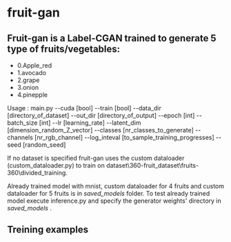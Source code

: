 # fruit-gan

## Fruit-gan is a Label-CGAN trained to generate 5 type of fruits/vegetables: 

- 0.Apple_red
- 1.avocado
- 2.grape
- 3.onion
- 4.pinepple

Usage : main.py --cuda [bool] --train [bool] --data_dir [directory_of_dataset] --out_dir [directory_of_output] --epoch [int] --batch_size [int] --lr [learning_rate] --latent_dim [dimension_random_Z_vector] --classes [nr_classes_to_generate] --channels [nr_rgb_channel] --log_inteval [to_sample_training_progresses]  --seed [random_seed]
  
If no dataset is specified fruit-gan uses the custom dataloader (custom_dataloader.py) to train on dataset\360-fruit_dataset\fruits-360\divided_training.
  
Already trained model with mnist, custom dataloader for 4 fruits and custom dataloader for 5 fruits is in *saved_models* folder.
To test already trained model execute inference.py and specify the generator weights' directory in *saved_models* .

## Treining examples
  
 
